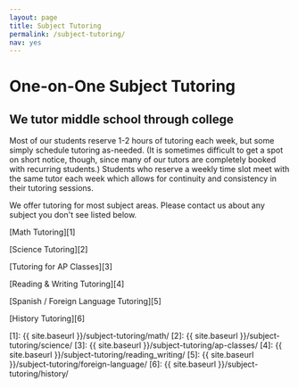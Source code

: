 ```yaml
---
layout: page
title: Subject Tutoring
permalink: /subject-tutoring/
nav: yes
---
```


# One-on-One Subject Tutoring

## We tutor middle school through college

Most of our students reserve 1-2 hours of tutoring each week, but some simply schedule tutoring as-needed. (It is sometimes difficult to get a spot on short notice, though, since many of our tutors are completely booked with recurring students.) Students who reserve a weekly time slot meet with the same tutor each week which allows for continuity and consistency in their tutoring sessions. 

We offer tutoring for most subject areas. Please contact us about any subject you don't see listed below.

[Math Tutoring][1]

[Science Tutoring][2]

[Tutoring for AP Classes][3]

[Reading & Writing Tutoring][4]

[Spanish / Foreign Language Tutoring][5]

[History Tutoring][6]

[1]: {{ site.baseurl }}/subject-tutoring/math/
[2]: {{ site.baseurl }}/subject-tutoring/science/
[3]: {{ site.baseurl }}/subject-tutoring/ap-classes/
[4]: {{ site.baseurl }}/subject-tutoring/reading_writing/
[5]: {{ site.baseurl }}/subject-tutoring/foreign-language/
[6]: {{ site.baseurl }}/subject-tutoring/history/
